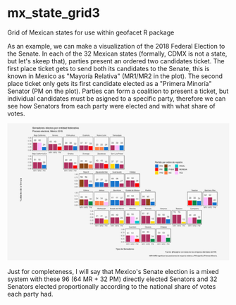 # mx_state_grid3
Grid of Mexican states for use within geofacet R package

As an example, we can make a visualization of the 2018 Federal Election to the Senate. In each of the 32 Mexican states (formally, CDMX is not a state, but let's skeep that), parties present an ordered two candidates ticket. The first place ticket gets to send both its candidates to the Senate, this is known in Mexico as "Mayoría Relativa" (MR1/MR2 in the plot). The second place ticket only gets its first candidate elected as a "Primera Minoría" Senator (PM on the plot). Parties can form a coalition to present a ticket, but individual candidates must be asigned to a specific party, therefore we can see how Senators from each party were elected and with what share of votes. 


![ejemplo_geofacet_mx](https://github.com/fazepher/mx_state_grid3/blob/master/Ejemplo_geofacet_mx.PNG)


Just for completeness, I will say that Mexico's Senate election is a mixed system with these 96 (64 MR + 32 PM) directly elected Senators and 32 Senators elected proportionally according to the national share of votes each party had.
